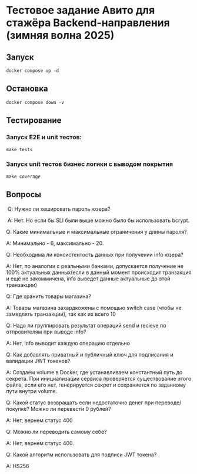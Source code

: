 # **Тестовое задание Авито для стажёра Backend-направления (зимняя волна 2025)**

## Запуск

```
docker compose up -d
```

## Остановка

```
docker compose down -v
```

## Тестирование

### Запуск E2E и unit тестов:

```
make tests
```

### Запуск unit тестов бизнес логики с выводом покрытия

```
make coverage
```

## Вопросы

 Q: Нужно ли хешировать пароль юзера?

 A: Нет. Но если бы SLI были выше можно было бы использовать bcrypt.


Q: Какие минимальные и максимальные ограничения у длины пароля?

A: Минимально - 6, максимально - 20.


Q: Необходима ли консистентость данных при получении info юзера?

A: Нет, по аналогии с реальными банками, допускается получение не 100% актуальных данных(если в данный момент происходит транзакция и ещё не закоммичена, info выведет данные актуальные до этой транзакции)


Q: Где хранить товары магазина?

A: Товары магазина захардкожены с помощью switch case (чтобы не замедлять транзакции), так как их всего 10


Q: Надо ли группировать результат операций send и recieve по отпровителям при выводе info?

A: Нет, info выводит каждую операцию отдельно


Q: Как добавлять приватный и публичный ключ для подписания и валидации JWT токенов?

A: Создаём volume в Docker, где устанавливаем константный путь до секрета. При инициализации сервиса проверяется существование этого файла, если его нет, генерируется секрет и сохраняется по заданному пути внутри volume.


Q: Какой статус возвращать если недостаточно денег при переводе/покупке? Можно ли перевести 0 рублей?

A: Нет, вернем статус 400


Q: Можно ли переводить самому себе?

A: Нет, вернем статус 400.


Q: Какой алгоритм использовать для подписи JWT токена?

A: HS256
